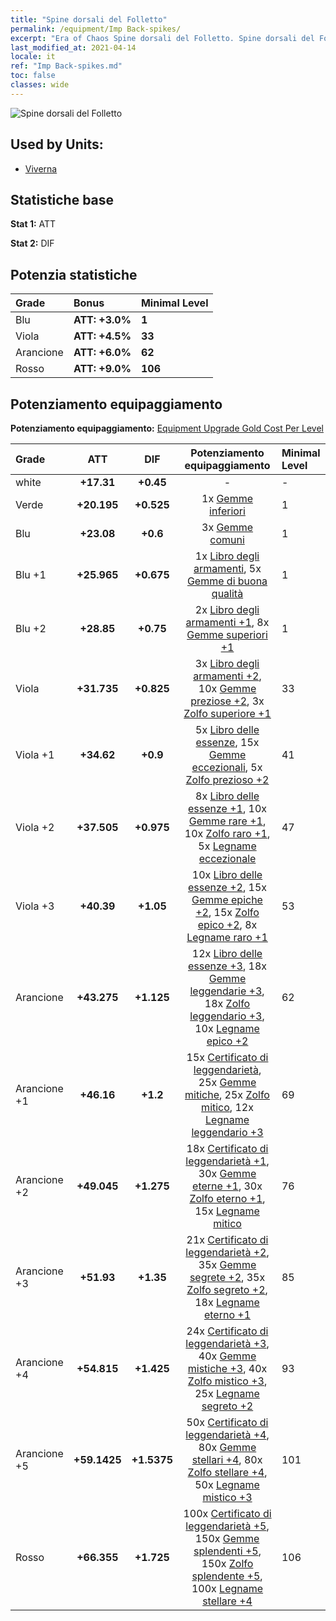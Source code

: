 ```yaml
---
title: "Spine dorsali del Folletto"
permalink: /equipment/Imp Back-spikes/
excerpt: "Era of Chaos Spine dorsali del Folletto. Spine dorsali del Folletto"
last_modified_at: 2021-04-14
locale: it
ref: "Imp Back-spikes.md"
toc: false
classes: wide
---
```


  ![Spine dorsali del Folletto](/images/e/e_8063.png)

## Used by Units:

* [Viverna](/it/units/Wyvern/) 


## Statistiche base
 **Stat 1:** ATT

 **Stat 2:** DIF

## Potenzia statistiche

  |     Grade    |   Bonus | Minimal Level | 
  |:-------------|:--------|:--------------| 
  | Blu | **ATT: +3.0%** | **1** | 
  | Viola | **ATT: +4.5%** | **33** | 
  | Arancione | **ATT: +6.0%** | **62** | 
  | Rosso | **ATT: +9.0%** | **106** | 


## Potenziamento equipaggiamento
 **Potenziamento equipaggiamento:** [Equipment Upgrade Gold Cost Per Level](/equipment/EquipmentUpgradeCostPerLevel/) 

  |          Grade      | ATT | DIF | Potenziamento equipaggiamento | Minimal Level |
  |:--------------------|:---------:|:---------:|:----------------:|:--------------|
  | white | **+17.31** | **+0.45** | - | - |
  | Verde | **+20.195** | **+0.525** | 1x [Gemme inferiori](/it/Items/mat_4/) | 1 |
  | Blu | **+23.08** | **+0.6** | 3x [Gemme comuni](/it/Items/mat_10/) | 1 |
  | Blu +1 | **+25.965** | **+0.675** | 1x [Libro degli armamenti](/it/Items/mat_18/), 5x [Gemme di buona qualità](/it/Items/mat_16/) | 1 |
  | Blu +2 | **+28.85** | **+0.75** | 2x [Libro degli armamenti +1](/it/Items/mat_25/), 8x [Gemme superiori +1](/it/Items/mat_23/) | 1 |
  | Viola | **+31.735** | **+0.825** | 3x [Libro degli armamenti +2](/it/Items/mat_32/), 10x [Gemme preziose +2](/it/Items/mat_30/), 3x [Zolfo superiore +1](/it/Items/mat_22/) | 33 |
  | Viola +1 | **+34.62** | **+0.9** | 5x [Libro delle essenze](/it/Items/mat_39/), 15x [Gemme eccezionali](/it/Items/mat_37/), 5x [Zolfo prezioso +2](/it/Items/mat_29/) | 41 |
  | Viola +2 | **+37.505** | **+0.975** | 8x [Libro delle essenze +1](/it/Items/mat_46/), 10x [Gemme rare +1](/it/Items/mat_44/), 10x [Zolfo raro +1](/it/Items/mat_43/), 5x [Legname eccezionale](/it/Items/mat_34/) | 47 |
  | Viola +3 | **+40.39** | **+1.05** | 10x [Libro delle essenze +2](/it/Items/mat_53/), 15x [Gemme epiche +2](/it/Items/mat_51/), 15x [Zolfo epico +2](/it/Items/mat_50/), 8x [Legname raro +1](/it/Items/mat_41/) | 53 |
  | Arancione | **+43.275** | **+1.125** | 12x [Libro delle essenze +3](/it/Items/mat_60/), 18x [Gemme leggendarie +3](/it/Items/mat_58/), 18x [Zolfo leggendario +3](/it/Items/mat_57/), 10x [Legname epico +2](/it/Items/mat_48/) | 62 |
  | Arancione +1 | **+46.16** | **+1.2** | 15x [Certificato di leggendarietà](/it/Items/mat_67/), 25x [Gemme mitiche](/it/Items/mat_65/), 25x [Zolfo mitico](/it/Items/mat_64/), 12x [Legname leggendario +3](/it/Items/mat_55/) | 69 |
  | Arancione +2 | **+49.045** | **+1.275** | 18x [Certificato di leggendarietà +1](/it/Items/mat_74/), 30x [Gemme eterne +1](/it/Items/mat_72/), 30x [Zolfo eterno +1](/it/Items/mat_71/), 15x [Legname mitico](/it/Items/mat_62/) | 76 |
  | Arancione +3 | **+51.93** | **+1.35** | 21x [Certificato di leggendarietà +2](/it/Items/mat_81/), 35x [Gemme segrete +2](/it/Items/mat_79/), 35x [Zolfo segreto +2](/it/Items/mat_78/), 18x [Legname eterno +1](/it/Items/mat_69/) | 85 |
  | Arancione +4 | **+54.815** | **+1.425** | 24x [Certificato di leggendarietà +3](/it/Items/mat_88/), 40x [Gemme mistiche +3](/it/Items/mat_86/), 40x [Zolfo mistico +3](/it/Items/mat_85/), 25x [Legname segreto +2](/it/Items/mat_76/) | 93 |
  | Arancione +5 | **+59.1425** | **+1.5375** | 50x [Certificato di leggendarietà +4](/it/Items/mat_95/), 80x [Gemme stellari +4](/it/Items/mat_93/), 80x [Zolfo stellare +4](/it/Items/mat_92/), 50x [Legname mistico +3](/it/Items/mat_83/) | 101 |
  | Rosso | **+66.355** | **+1.725** | 100x [Certificato di leggendarietà +5](/it/Items/mat_102/), 150x [Gemme splendenti +5](/it/Items/mat_100/), 150x [Zolfo splendente +5](/it/Items/mat_99/), 100x [Legname stellare +4](/it/Items/mat_90/) | 106 |

